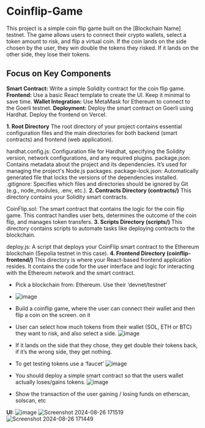 # Coinflip-Game
This project is a simple coin flip game built on the [Blockchain Name] testnet. The game allows users to connect their crypto wallets, select a token amount to risk, and flip a virtual coin. If the coin lands on the side chosen by the user, they win double the tokens they risked. If it lands on the other side, they lose their tokens.

**Focus on Key Components**
-------------------------------------------------------------------------------------------
**Smart Contract:** Write a simple Solidity contract for the coin flip game.
**Frontend:** Use a basic React template to create the UI. Keep it minimal to save time.
**Wallet Integration:** Use MetaMask for Ethereum to connect to the Goerli testnet.
**Deployment:** Deploy the smart contract on Goerli using Hardhat. Deploy the frontend on Vercel.

**1. Root Directory**
The root directory of your project contains essential configuration files and the main directories for both backend (smart contracts) and frontend (web application).

hardhat.config.js: Configuration file for Hardhat, specifying the Solidity version, network configurations, and any required plugins.
package.json: Contains metadata about the project and its dependencies. It’s used for managing the project's Node.js packages.
package-lock.json: Automatically generated file that locks the versions of the dependencies installed.
.gitignore: Specifies which files and directories should be ignored by Git (e.g., node_modules, .env, etc.).
**2. Contracts Directory (contracts/)**
This directory contains your Solidity smart contracts.

CoinFlip.sol: The smart contract that contains the logic for the coin flip game. This contract handles user bets, determines the outcome of the coin flip, and manages token transfers.
**3. Scripts Directory (scripts/)**
This directory contains scripts to automate tasks like deploying contracts to the blockchain.

deploy.js: A script that deploys your CoinFlip smart contract to the Ethereum blockchain (Sepolia testnet in this case).
**4. Frontend Directory (coinflip-frontend/)**
This directory is where your React-based frontend application resides. It contains the code for the user interface and logic for interacting with the Ethereum network and the smart contract.
- Pick a blockchain from: Ethereum. Use their ‘devnet/testnet’
- ![image](https://github.com/user-attachments/assets/bc8c5b58-9d88-4337-8123-4a2fa1f62302)


- Build a coinflip game, where the user can connect their wallet and then flip a coin on the screen.
on it 
- User can select how much tokens from their wallet (SOL, ETH or BTC) they want to risk, and also select a side.
![image](https://github.com/user-attachments/assets/0b7963d1-f8a9-4f26-9652-d29fe8f29980)

- If it lands on the side that they chose, they get double their tokens back, if it’s the wrong side, they get nothing.

- To get testing tokens use a ‘faucet’
![image](https://github.com/user-attachments/assets/f6b114a5-a3e0-48c9-a46a-f5f877ea15cb)

- You should deploy a simple smart contract so that the users wallet actually loses/gains tokens.
![image](https://github.com/user-attachments/assets/b46439bc-4bab-4994-a0a8-3178c48a2ee7)

- Show the transaction of the user gaining / losing funds on etherscan, solscan, etc

**UI:**
![image](https://github.com/user-attachments/assets/887163eb-b372-4be3-a4e5-d7a2a4778a76)
![Screenshot 2024-08-26 171519](https://github.com/user-attachments/assets/916664f7-2765-473c-a41e-02576d310623)
![Screenshot 2024-08-26 171449](https://github.com/user-attachments/assets/b47518a7-d8b6-4a23-b4fa-6ce27a763d73)





